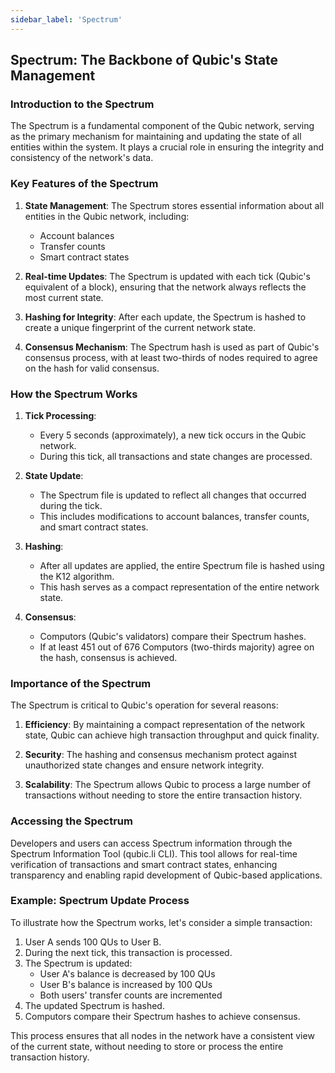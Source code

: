 ```yaml
---
sidebar_label: 'Spectrum'
---
```


## Spectrum: The Backbone of Qubic's State Management

### Introduction to the Spectrum

The Spectrum is a fundamental component of the Qubic network, serving as the primary mechanism for maintaining and updating the state of all entities within the system. It plays a crucial role in ensuring the integrity and consistency of the network's data.

### Key Features of the Spectrum

1. **State Management**: The Spectrum stores essential information about all entities in the Qubic network, including:
   - Account balances
   - Transfer counts
   - Smart contract states

2. **Real-time Updates**: The Spectrum is updated with each tick (Qubic's equivalent of a block), ensuring that the network always reflects the most current state.

3. **Hashing for Integrity**: After each update, the Spectrum is hashed to create a unique fingerprint of the current network state.

4. **Consensus Mechanism**: The Spectrum hash is used as part of Qubic's consensus process, with at least two-thirds of nodes required to agree on the hash for valid consensus.

### How the Spectrum Works

1. **Tick Processing**: 
   - Every 5 seconds (approximately), a new tick occurs in the Qubic network.
   - During this tick, all transactions and state changes are processed.

2. **State Update**:
   - The Spectrum file is updated to reflect all changes that occurred during the tick.
   - This includes modifications to account balances, transfer counts, and smart contract states.

3. **Hashing**:
   - After all updates are applied, the entire Spectrum file is hashed using the K12 algorithm.
   - This hash serves as a compact representation of the entire network state.

4. **Consensus**:
   - Computors (Qubic's validators) compare their Spectrum hashes.
   - If at least 451 out of 676 Computors (two-thirds majority) agree on the hash, consensus is achieved.

### Importance of the Spectrum

The Spectrum is critical to Qubic's operation for several reasons:

1. **Efficiency**: By maintaining a compact representation of the network state, Qubic can achieve high transaction throughput and quick finality.

2. **Security**: The hashing and consensus mechanism protect against unauthorized state changes and ensure network integrity.

3. **Scalability**: The Spectrum allows Qubic to process a large number of transactions without needing to store the entire transaction history.

### Accessing the Spectrum

Developers and users can access Spectrum information through the Spectrum Information Tool (qubic.li CLI). This tool allows for real-time verification of transactions and smart contract states, enhancing transparency and enabling rapid development of Qubic-based applications.

### Example: Spectrum Update Process

To illustrate how the Spectrum works, let's consider a simple transaction:

1. User A sends 100 QUs to User B.
2. During the next tick, this transaction is processed.
3. The Spectrum is updated:
   - User A's balance is decreased by 100 QUs
   - User B's balance is increased by 100 QUs
   - Both users' transfer counts are incremented
4. The updated Spectrum is hashed.
5. Computors compare their Spectrum hashes to achieve consensus.

This process ensures that all nodes in the network have a consistent view of the current state, without needing to store or process the entire transaction history.